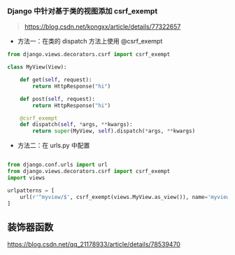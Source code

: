 
### Django 中针对基于类的视图添加 csrf_exempt

> https://blog.csdn.net/kongxx/article/details/77322657

- 方法一：在类的 dispatch 方法上使用 @csrf_exempt

```python
from django.views.decorators.csrf import csrf_exempt

class MyView(View):

    def get(self, request):
        return HttpResponse("hi")

    def post(self, request):
        return HttpResponse("hi")

    @csrf_exempt
    def dispatch(self, *args, **kwargs):
        return super(MyView, self).dispatch(*args, **kwargs)
```

- 方法二：在 urls.py 中配置

```python

from django.conf.urls import url
from django.views.decorators.csrf import csrf_exempt
import views

urlpatterns = [
    url(r'^myview/$', csrf_exempt(views.MyView.as_view()), name='myview'),
]

```




## 装饰器函数

https://blog.csdn.net/qq_21178933/article/details/78539470

